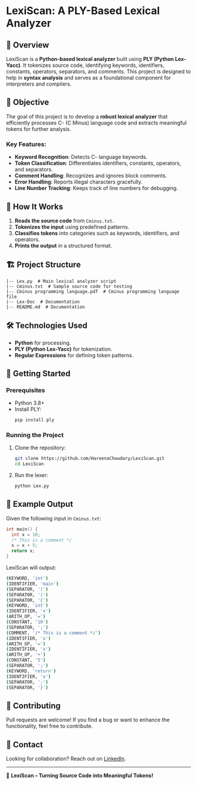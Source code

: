 # LexiScan: A PLY-Based Lexical Analyzer

## 📌 Overview
LexiScan is a **Python-based lexical analyzer** built using **PLY (Python Lex-Yacc)**. It tokenizes source code, identifying keywords, identifiers, constants, operators, separators, and comments. This project is designed to help in **syntax analysis** and serves as a foundational component for interpreters and compilers.

## 🎯 Objective
The goal of this project is to develop a **robust lexical analyzer** that efficiently processes C- (C Minus) language code and extracts meaningful tokens for further analysis.

### Key Features:
- **Keyword Recognition**: Detects C- language keywords.
- **Token Classification**: Differentiates identifiers, constants, operators, and separators.
- **Comment Handling**: Recognizes and ignores block comments.
- **Error Handling**: Reports illegal characters gracefully.
- **Line Number Tracking**: Keeps track of line numbers for debugging.

## 🚀 How It Works
1. **Reads the source code** from `Cminus.txt`.
2. **Tokenizes the input** using predefined patterns.
3. **Classifies tokens** into categories such as keywords, identifiers, and operators.
4. **Prints the output** in a structured format.

## 🏗️ Project Structure
```
|-- Lex.py  # Main lexical analyzer script
|-- Cminus.txt  # Sample source code for testing
|-- Cminus programming language.pdf  # Cminus programming language file
|-- Lex-Doc  # Documentation
|-- README.md  # Documentation
```

## 🛠️ Technologies Used
- **Python** for processing.
- **PLY (Python Lex-Yacc)** for tokenization.
- **Regular Expressions** for defining token patterns.

## 📖 Getting Started
### Prerequisites
- Python 3.8+
- Install PLY:
  ```bash
  pip install ply
  ```

### Running the Project
1. Clone the repository:
   ```bash
   git clone https://github.com/HareenaChowdary/LexiScan.git
   cd LexiScan
   ```
2. Run the lexer:
   ```bash
   python Lex.py
   ```

## 🧐 Example Output
Given the following input in `Cminus.txt`:
```c
int main() {
  int x = 10;
  /* This is a comment */
  x = x + 5;
  return x;
}
```
LexiScan will output:
```bash
(KEYWORD, 'int')
(IDENTIFIER, 'main')
(SEPARATOR, '(')
(SEPARATOR, ')')
(SEPARATOR, '{')
(KEYWORD, 'int')
(IDENTIFIER, 'x')
(ARITH_OP, '=')
(CONSTANT, '10')
(SEPARATOR, ';')
(COMMENT, '/* This is a comment */')
(IDENTIFIER, 'x')
(ARITH_OP, '=')
(IDENTIFIER, 'x')
(ARITH_OP, '+')
(CONSTANT, '5')
(SEPARATOR, ';')
(KEYWORD, 'return')
(IDENTIFIER, 'x')
(SEPARATOR, ';')
(SEPARATOR, '}')
```

## 🤝 Contributing
Pull requests are welcome! If you find a bug or want to enhance the functionality, feel free to contribute.

## 📧 Contact
Looking for collaboration? Reach out on [LinkedIn](https://www.linkedin.com/in/hareena-chowdary-polavaram/).

---
🚀 **LexiScan – Turning Source Code into Meaningful Tokens!**

